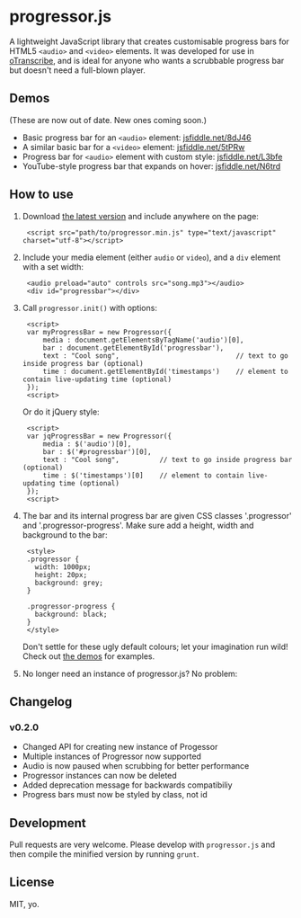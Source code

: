 # progressor.js

A lightweight JavaScript library that creates customisable progress bars for HTML5 `<audio>` and `<video>` elements. It was developed for use in [oTranscribe](http://github.com/oTranscribe/oTranscribe), and is ideal for anyone who wants a scrubbable progress bar but doesn't need a full-blown player.

## Demos

(These are now out of date. New ones coming soon.)

* Basic progress bar for an `<audio>` element: [jsfiddle.net/8dJ46](http://jsfiddle.net/8dJ46/)
* A similar basic bar for a `<video>` element: [jsfiddle.net/5tPRw](http://jsfiddle.net/5tPRw/)
* Progress bar for `<audio>` element with custom style: [jsfiddle.net/L3bfe](http://jsfiddle.net/L3bfe/)
* YouTube-style progress bar that expands on hover: [jsfiddle.net/N6trd](http://jsfiddle.net/N6trd/)

## How to use

1. Download [the latest version](https://raw.github.com/ejb/progressor.js/master/progressor.min.js) and include anywhere on the page:

        <script src="path/to/progressor.min.js" type="text/javascript" charset="utf-8"></script>

2. Include your media element (either `audio` or `video`), and a `div` element with a set width:

        <audio preload="auto" controls src="song.mp3"></audio>
        <div id="progressbar"></div>

3. Call `progressor.init()` with options:

        <script>
        var myProgressBar = new Progressor({
            media : document.getElementsByTagName('audio')[0],
            bar : document.getElementById('progressbar'),
            text : "Cool song",                             // text to go inside progress bar (optional)
            time : document.getElementById('timestamps')    // element to contain live-updating time (optional)
        });
        <script>
            
    Or do it jQuery style:
    
        <script>
        var jqProgressBar = new Progressor({
            media : $('audio')[0],
            bar : $('#progressbar')[0],
            text : "Cool song",          // text to go inside progress bar (optional)
            time : $('timestamps')[0]    // element to contain live-updating time (optional)
        });
        <script>    

4. The bar and its internal progress bar are given CSS classes '.progressor' and '.progressor-progress'. Make sure add a height, width and background to the bar:

        <style>
        .progressor {
          width: 1000px;
          height: 20px;
          background: grey;
        }

        .progressor-progress {
          background: black;
        }
        </style>
        
    Don't settle for these ugly default colours; let your imagination run wild! Check out [the demos](#demos) for examples.
    
5. No longer need an instance of progressor.js? No problem:

    <script>    
    myProgressBar.remove();
    </script>
    
## Changelog

### v0.2.0

- Changed API for creating new instance of Progessor
- Multiple instances of Progressor now supported
- Audio is now paused when scrubbing for better performance
- Progressor instances can now be deleted
- Added deprecation message for backwards compatibiliy
- Progress bars must now be styled by class, not id
    
## Development

Pull requests are very welcome. Please develop with `progressor.js` and then compile the minified version by running `grunt`.

## License

MIT, yo.
